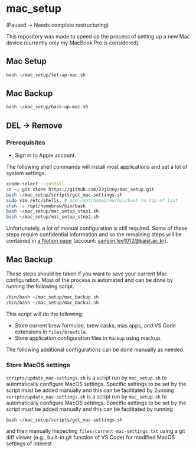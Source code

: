 # mac_setup

(Paused -> Needs complete restructuring)

This repository was made to speed up the process of setting up a new Mac device (currently only my MacBook Pro is considered).

## Mac Setup

```bash
bash ~/mac_setup/set-up-mac.sh
```

## Mac Backup

```bash
bash ~/mac_setup/back-up-mac.sh
```

## DEL -> Remove

### Prerequisites

- Sign in to Apple account.

The following shell commands will install most applications and set a lot of system settings.

```bash
xcode-select --install
cd ~; git clone https://github.com/23jinny/mac_setup.git
bash ~/mac_setup/scripts/get_mac-settings.sh
sudo vim /etc/shells. # add /opt/homebrew/bin/bash to top of list
chsh -s /opt/homebrew/bin/bash
bash ~/mac_setup/mac_setup_step1.sh
bash ~/mac_setup/mac_setup_step2.sh
```

Unfortunately, a lot of manual configuration is still required. Some of these steps require confidential information and so the remaining steps will be contained in [a Notion page](https://www.notion.so/Mac-Setup-ffaf04e2bd624f43a46ae81e36d171e8?pvs=4) (account: <sangjin.lee1012@kaist.ac.kr>).

## Mac Backup

These steps should be taken if you want to save your current Mac configuration. Most of the process is automated and can be done by running the following script.

```bash
/bin/bash ~/mac_setup/mac_backup.sh
/bin/bash ~/mac_setup/mac_backu2.sh
```

This script will do the following:

- Store current brew formulae, brew casks, mas apps, and VS Code extensions in `files/brewfile`.
- Store application configuration files in `Mackup` using mackup.

The following additional configurations can be done manually as needed.

### Store MacOS settings

`scripts/update_mac-settings.sh` is a script run by `mac_setup.sh` to automatically configure MacOS settings. Specific settings to be set by the script must be added manually and this can be facilitated by 2unning
`scripts/update_mac-settings.sh` is a script run by `mac_setup.sh` to automatically configure MacOS settings. Specific settings to be set by the script must be added manually and this can be facilitated by running

```
bash ~/mac_setup/scripts/get_mac-settings.sh
```

and then manually inspecting `files/current-mac-settings.txt` using a git diff viewer (e.g., built-in git function of VS Code) for modified MacOS settings of interest.
